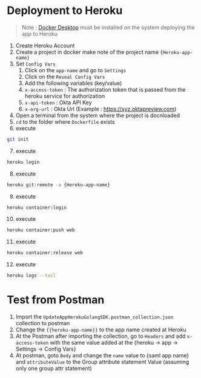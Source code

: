 # Deployment to Heroku

> Note : [Docker Desktop](https://www.docker.com/products/docker-desktop/) must be installed on the system deploying the app to Heroku

1. Create Heroku Account
2. Create a project in docker make note of the project name `{Heroku-app-name}`
3. Set `Config Vars`
    1.  Click on the `app-name` and go to `Settings`
    2.  Click on the `Reveal Config Vars`
    3.  Add the following variables (key/value)
    4.  `x-access-token`  : The authorization token that is passed from the heroku service for authorization
    5.  `x-api-token`    : Okta API Key
    6.  `x-org-url`    : Okta Url (Example : https://xyz.oktapreview.com)
4. Open a terminal from the system where the project is docnloaded
5. `cd` to the folder where `Dockerfile` exists
6. execute 
```bash
git init
```
7. execute
```bash
heroku login
```
8. execute
```bash
heroku git:remote -a {Heroku-app-name}
```
9. execute
```bash
heroku container:login
```
10. execute
```bash
heroku container:push web
```
11. execute
```bash
heroku container:release web
```
12. execute
```bash
heroku logs --tail
```

# Test from Postman

1. Import the `UpdateAppHerokuGolangSDK.postman_collection.json` collection to postman
2. Change the `{{heroku-app-name}}` to the app name created at Heroku
3. At the Postman after importing the collection, go to `Headers` and add `x-access-token` with the same value added at the {heroku -> app -> Settings -> Config Vars}
4. At postman, goto `Body` and change the `name` value to {saml app name} and `attributeValue` to the Group attribute statement Value (assuming only one group attr statement) 
